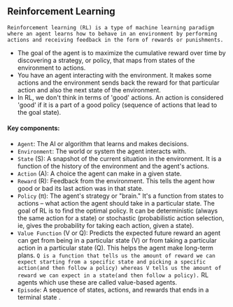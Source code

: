 ## Reinforcement Learning 
`Reinforcement learning (RL) is a type of machine learning paradigm where an agent learns how to behave in an environment by performing actions and receiving feedback in the form of rewards or punishments.` 
- The goal of the agent is to maximize the cumulative reward over time by discovering a strategy, or policy, that maps from states of the environment to actions.
- You have an agent interacting with the environment. It makes some actions and the environment sends back the reward for that particular action and also the next state of the environment.
- In RL, we don't think in terms of 'good' actions. An action is considered 'good' if it is a part of a good policy (sequence of actions that lead to the goal state).

#### Key components:
- `Agent`: The AI or algorithm that learns and makes decisions.
- `Environment`: The world or system the agent interacts with.
- `State` (S): A snapshot of the current situation in the environment. It is a function of the history of the environment and the agent's actions. 
- `Action` (A): A choice the agent can make in a given state.
- `Reward` (R): Feedback from the environment. This tells the agent how good or bad its last action was in that state.
- `Policy` (π): The agent's strategy or "brain." It's a function from states to actions – what action the agent should take in a particular state. The goal of RL is to find the optimal policy. It can be deterministic (always the same action for a state) or stochastic (probabilistic action selection, ie, gives the probability for taking each action, given a state).
- `Value Function` (V or Q): Predicts the expected future reward an agent can get from being in a particular state (V) or from taking a particular action in a particular state (Q). This helps the agent make long-term plans. `Q is a function that tells us the amount of reward we can expect starting from a specific state and picking a specific action(and then follow a policy) whereas V tells us the amount of reward we can expect in a state(and then follow a policy).` RL agents which use these are called value-based agents.
- `Episode`: A sequence of states, actions, and rewards that ends in a terminal state .